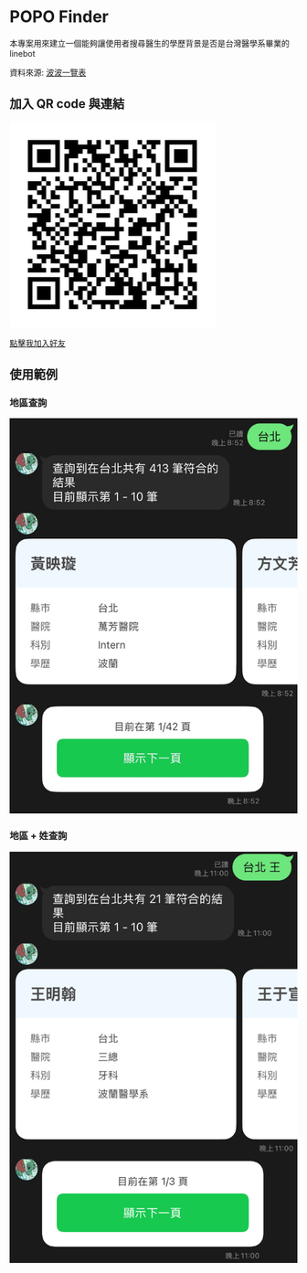 # POPO Finder

本專案用來建立一個能夠讓使用者搜尋醫生的學歷背景是否是台灣醫學系畢業的 linebot

資料來源: [波波一覽表](https://popolist999.blogspot.com/)

## 加入 QR code 與連結

![QRcode](./assets/join-qrcode.png)

[點擊我加入好友](https://lin.ee/h1GxF9s)

## 使用範例

### 地區查詢
![地區查詢](./assets/usecase1.jpg)

### 地區 + 姓查詢
![地區+姓查詢](./assets/usecase2.jpg)
